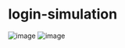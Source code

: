 # login-simulation
![image](https://github.com/user-attachments/assets/6d669131-1e5f-46ed-beb9-d4f9d36e6f82)
![image](https://github.com/user-attachments/assets/928bbb47-7481-4435-96e6-c4f6e079e9cc)
